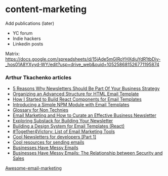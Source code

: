 # content-marketing

Add publications (later) 
- YC forum
- Indie hackers
- Linkedin posts


Matrix: https://docs.google.com/spreadsheets/d/15jAde5mGIRoYHXdiuYdR1tbDiv-_hos01A8YXyyd-WY/edit?usp=drive_web&ouid=105258681526771195874





### Arthur Tkachenko articles

* [5 Reasons Why Newsletters Should Be Part Of Your Business Strategy](https://hackernoon.com/5-reasons-why-newsletters-should-be-part-of-your-business-strategy)
* [Organizing an Advanced Structure for HTML Email Template](https://hackernoon.com/organizing-an-advanced-structure-for-html-email-template)
* [How I Started to Build React Components for Email Templates](https://hackernoon.com/how-i-started-to-build-react-components-for-email-templates)
* [Introducing a Simple NPM Module with Email Templates](https://hackernoon.com/introducing-a-simple-npm-module-with-email-templates)
* [Glossary for Non Technies](https://hackernoon.com/glossary-for-non-technies)
* [Email Marketing and How to Curate an Effective Business Newsletter](https://hackernoon.com/email-marketing-and-how-to-curate-an-effective-business-newsletter)
* [Exploring Substack for Building Your Newsletter](https://hackernoon.com/exploring-substack-for-building-your-newsletter)
* [Building a Design System for Email Templates (React)](https://hackernoon.com/building-a-design-system-for-email-templates-react)
* [#Together4Victory: List of Email Marketing Tools](https://hackernoon.com/together4victory-list-of-email-marketing-tools)
* [Cool Newsletters for developers [Part 1]](https://hackernoon.com/cool-newsletters-for-developers-part-1)
* [Cool resources for sending emails](https://hackernoon.com/cool-resources-for-sending-emails)
* [Businesses Have Messy Emails](https://hackernoon.com/businesses-have-messy-emails)
* [Businesses Have Messy Emails: The Relationship between Security and Sales](https://hackernoon.com/businesses-have-messy-emails-the-relationship-between-security-and-sales)

[Awesome-email-marketing](https://github.com/LLazyEmail/awesome-email-marketing)
